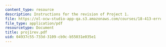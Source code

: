 ```yaml
---
content_type: resource
description: Instructions for the revision of Project 1.
file: https://ol-ocw-studio-app-qa.s3.amazonaws.com/courses/18-413-error-correcting-codes-laboratory-spring-2004/04937c55733d3109cb9cb55031e035e1_proj1rev.pdf
file_type: application/pdf
resourcetype: Document
title: proj1rev.pdf
uid: 04937c55-733d-3109-cb9c-b55031e035e1
---
```

